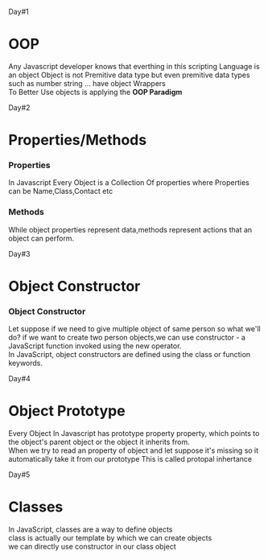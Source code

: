 <p>Day#1</p>
<h1>OOP</h1>
<p>Any Javascript developer knows that everthing in this scripting Language is an object Object is not Premitive data type but even premitive data types such as number string ... have object Wrappers<br>To Better Use objects is applying the <b>OOP Paradigm</b></p>



<p>Day#2</p>
<h1>Properties/Methods</h1>
<h3><b>Properties</b></h3>
<p>In Javascript Every Object is a Collection Of properties where Properties can be Name,Class,Contact etc<br>
 </p>

 <h3><b>Methods</b></h3>
<p>While object properties represent data,methods represent actions that an object can
perform.<br>
 </p>



<p>Day#3</p>
<h1>Object Constructor</h1>
<h3><b>Object Constructor</b></h3>
<p>Let suppose if we need to give multiple object of same person so what we'll do? if we want to create two
person objects,we can use constructor - a JavaScript function invoked using the new operator.<br>
In JavaScript, object constructors are defined using the class or function keywords. </p>


<p>Day#4</p>
<h1><b>Object Prototype</b></h1>
<p>Every Object In Javascript has prototype property property, which points to the object's parent object or the object it inherits from.<br>When we try to read an property of object and let suppose it's missing so it automatically take it from our prototype This is called protopal inhertance</p>


<p>Day#5</p>
<h1><b>Classes</b></h1>
<p>In JavaScript, classes are a way to define objects<br>class is actually our template by which we can create objects<br>we can directly use constructor in our class object</p>

